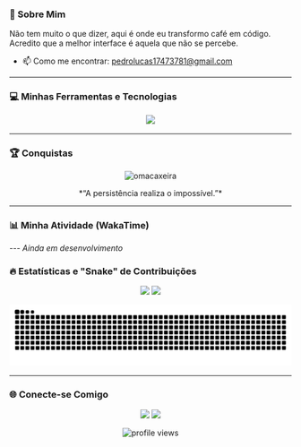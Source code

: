 ### 🚀 Sobre Mim

Não tem muito o que dizer, aqui é onde eu transformo café em código. Acredito que a melhor interface é aquela que não se percebe.

- 📫 Como me encontrar: pedrolucas17473781@gmail.com

---

### 💻 Minhas Ferramentas e Tecnologias

<p align="center">
  <a href="https://skillicons.dev">
    <img src="https://skillicons.dev/icons?i=js,ts,react,nextjs,nodejs,express,py,django,fastapi,postgres,mongodb,docker,git" />
  </a>
</p>

---

### 🏆 Conquistas

<p align="center">
  <img src="https://github-profile-trophy.vercel.app/?username=omacaxeira&theme=dracula&no-frame=true&no-bg=true&margin-w=4" alt="omacaxeira" />
</p>

<div align="center">
  *“A persistência realiza o impossível.”*
</div>

---

### 📊 Minha Atividade (WakaTime)

--- *Ainda em desenvolvimento*

### 🔥 Estatísticas e "Snake" de Contribuições

<p align="center">
  <img height="160em" src="https://github-readme-stats.vercel.app/api?username=omacaxeira&show_icons=true&theme=dracula&include_all_commits=true&count_private=true"/>
  <img height="160em" src="https://github-readme-stats.vercel.app/api/top-langs/?username=omacaxeira&layout=compact&langs_count=7&theme=dracula"/>
</p>

<div align="center">
  <img src="https://raw.githubusercontent.com/oMacaxeira/oMacaxeira/output/github-contribution-grid-snake-dark.svg" alt="snake" />
</div>

---

### 🌐 Conecte-se Comigo

<p align="center">
<a href="https://www.linkedin.com/in/pedro-lucas-alves-89496135b"?trk=contact-info target="_blank"><img src="https://img.shields.io/badge/-LinkedIn-%230077B5?style=for-the-badge&logo=linkedin&logoColor=white" target="_blank"></a>
<a href="mailto: pedrolucas17473781@gmail.com"><img src="https://img.shields.io/badge/-Gmail-%23333?style=for-the-badge&logo=gmail&logoColor=white" target="_blank"></a>
</p>

<p align="center">
  <img src="https://komarev.com/ghpvc/?username=omacaxeira&label=VISUALIZAÇÕES+DO+PERFIL&color=blueviolet&style=flat-square" alt="profile views" />
</p>
